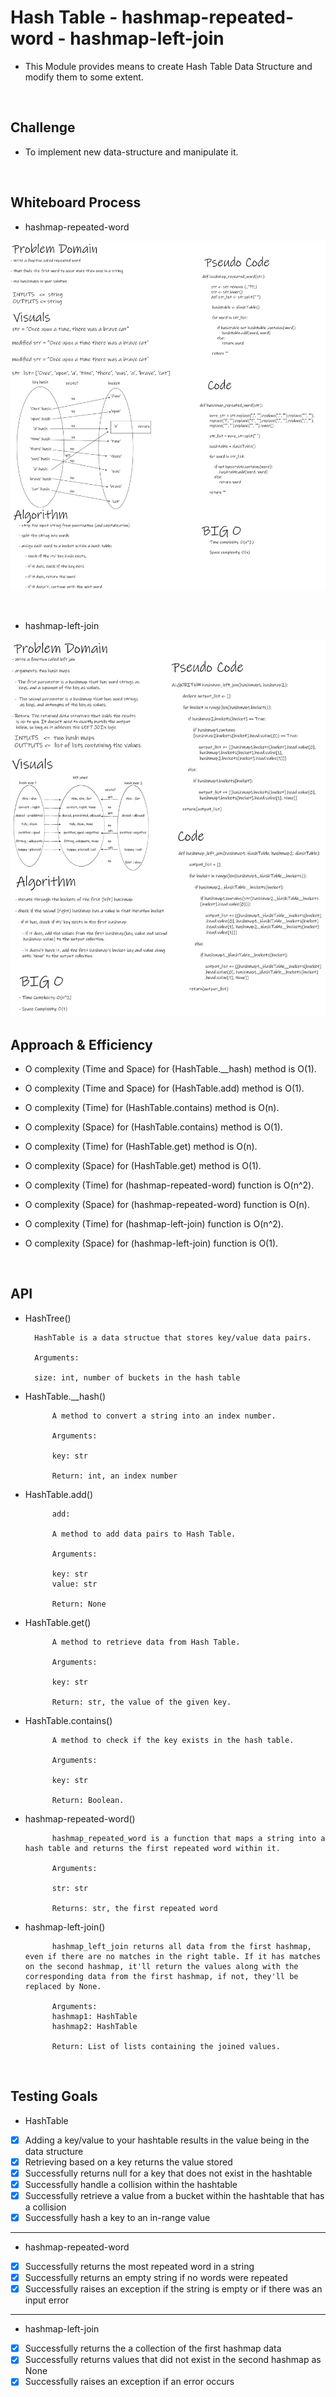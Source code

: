 # Hash Table - hashmap-repeated-word - hashmap-left-join

- This Module provides means to create Hash Table Data Structure and modify them to some extent.

<br>

## Challenge

- To implement new data-structure and manipulate it.

<br>

## Whiteboard Process

- hashmap-repeated-word

![hashmap-repeated-word](assets/hashmap-repeated-word.png)

<br>

- hashmap-left-join

![hashmap-left-join](assets/hashmap-left-join.png)

## Approach & Efficiency

- O complexity (Time and Space) for (HashTable.__hash) method is O(1).

- O complexity (Time and Space) for (HashTable.add) method is O(1).

- O complexity (Time) for (HashTable.contains) method is O(n).
- O complexity (Space) for (HashTable.contains) method is O(1).

- O complexity (Time) for (HashTable.get) method is O(n).
- O complexity (Space) for (HashTable.get) method is O(1).

- O complexity (Time) for (hashmap-repeated-word) function is O(n^2).
- O complexity (Space) for (hashmap-repeated-word) function is O(n).

- O complexity (Time) for (hashmap-left-join) function is O(n^2).
- O complexity (Space) for (hashmap-left-join) function is O(1).

<br>

## API

- HashTree()

        HashTable is a data structue that stores key/value data pairs.

        Arguments:

        size: int, number of buckets in the hash table

- HashTable.__hash()

            A method to convert a string into an index number.

            Arguments:

            key: str

            Return: int, an index number

- HashTable.add()

            add:

            A method to add data pairs to Hash Table.

            Arguments:

            key: str
            value: str

            Return: None

- HashTable.get()

            A method to retrieve data from Hash Table.

            Arguments:

            key: str

            Return: str, the value of the given key.

- HashTable.contains()

            A method to check if the key exists in the hash table.

            Arguments:

            key: str

            Return: Boolean.

- hashmap-repeated-word()

            hashmap_repeated_word is a function that maps a string into a hash table and returns the first repeated word within it.

            Arguments:

            str: str

            Returns: str, the first repeated word

- hashmap-left-join()

            hashmap_left_join returns all data from the first hashmap, even if there are no matches in the right table. If it has matches on the second hashmap, it'll return the values along with the corresponding data from the first hashmap, if not, they'll be replaced by None.

            Arguments:
            hashmap1: HashTable
            hashmap2: HashTable

            Return: List of lists containing the joined values.

<br>

## Testing Goals

- HashTable

- [x] Adding a key/value to your hashtable results in the value being in the data structure
- [x] Retrieving based on a key returns the value stored
- [x] Successfully returns null for a key that does not exist in the hashtable
- [X] Successfully handle a collision within the hashtable
- [X] Successfully retrieve a value from a bucket within the hashtable that has a collision
- [x] Successfully hash a key to an in-range value

---------------------------------------------------------------------------

- hashmap-repeated-word

- [x] Successfully returns the most repeated word in a string
- [X] Successfully returns an empty string if no words were repeated
- [X] Successfully raises an exception if the string is empty or if there was an input error

---------------------------------------------------------------------------

- hashmap-left-join

- [x] Successfully returns the a collection of the first hashmap data
- [x] Successfully returns values that did not exist in the second hashmap as None
- [x] Successfully raises an exception if an error occurs
